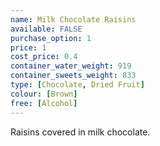 ```yaml
---
name: Milk Chocolate Raisins
available: FALSE
purchase_option: 1
price: 1
cost_price: 0.4
container_water_weight: 919
container_sweets_weight: 833
type: [Chocolate, Dried Fruit]
colour: [Brown]
free: [Alcohol]
---
```

Raisins covered in milk chocolate.